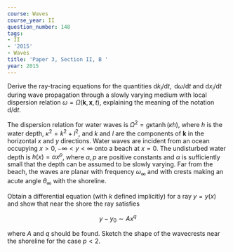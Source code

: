 ```yaml
---
course: Waves
course_year: II
question_number: 148
tags:
- II
- '2015'
- Waves
title: 'Paper 3, Section II, B '
year: 2015
---
```




Derive the ray-tracing equations for the quantities $\mathrm{d} k_{i} / \mathrm{d} t, \mathrm{~d} \omega / \mathrm{d} t$ and $\mathrm{d} x_{i} / \mathrm{d} t$ during wave propagation through a slowly varying medium with local dispersion relation $\omega=\Omega(\mathbf{k}, \mathbf{x}, t)$, explaining the meaning of the notation $\mathrm{d} / \mathrm{d} t$.

The dispersion relation for water waves is $\Omega^{2}=g \kappa \tanh (\kappa h)$, where $h$ is the water depth, $\kappa^{2}=k^{2}+l^{2}$, and $k$ and $l$ are the components of $\mathbf{k}$ in the horizontal $x$ and $y$ directions. Water waves are incident from an ocean occupying $x>0,-\infty<y<\infty$ onto a beach at $x=0$. The undisturbed water depth is $h(x)=\alpha x^{p}$, where $\alpha, p$ are positive constants and $\alpha$ is sufficiently small that the depth can be assumed to be slowly varying. Far from the beach, the waves are planar with frequency $\omega_{\infty}$ and with crests making an acute angle $\theta_{\infty}$ with the shoreline.

Obtain a differential equation (with $k$ defined implicitly) for a ray $y=y(x)$ and show that near the shore the ray satisfies

$$y-y_{0} \sim A x^{q}$$

where $A$ and $q$ should be found. Sketch the shape of the wavecrests near the shoreline for the case $p<2$.